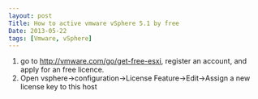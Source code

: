 ```yaml
---
layout: post
Title: How to active vmware vSphere 5.1 by free
Date: 2013-05-22
tags: [Vmware, vSphere]
---
```


1) go to http://vmware.com/go/get-free-esxi, register an account, and apply
for an free licence.
2) Open vsphere->configuration->License Feature->Edit->Assign a new license
key to this host

